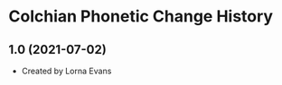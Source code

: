 Colchian Phonetic Change History
====================

1.0 (2021-07-02)
----------------
* Created by Lorna Evans
